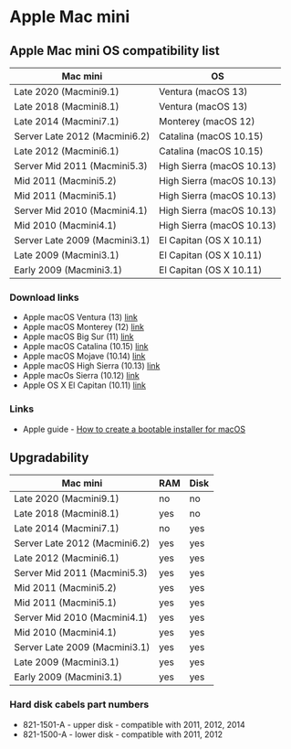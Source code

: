 # Apple Mac mini

## Apple Mac mini OS compatibility list

|Mac mini|OS|
|-|-|
| Late 2020 (Macmini9.1) | Ventura (macOS 13) |
| Late 2018 (Macmini8.1) | Ventura (macOS 13) |
| Late 2014 (Macmini7.1) | Monterey (macOS 12) |
| Server Late 2012 (Macmini6.2) | Catalina (macOS 10.15) |
| Late 2012 (Macmini6.1) | Catalina (macOS 10.15) |
| Server Mid 2011 (Macmini5.3) | High Sierra (macOS 10.13) |
| Mid 2011 (Macmini5.2) | High Sierra (macOS 10.13) |
| Mid 2011 (Macmini5.1) | High Sierra (macOS 10.13) |
| Server Mid 2010 (Macmini4.1) | High Sierra (macOS 10.13) |
| Mid 2010 (Macmini4.1) | High Sierra (macOS 10.13) |
| Server Late 2009 (Macmini3.1) | El Capitan (OS X 10.11) |
| Late 2009 (Macmini3.1) | El Capitan (OS X 10.11) |
| Early 2009 (Macmini3.1) | El Capitan (OS X 10.11) |

### Download links

- Apple macOS Ventura (13) [link](https://apps.apple.com/us/app/macos-ventura/id1638787999?mt=12)
- Apple macOS Monterey (12) [link](https://apps.apple.com/us/app/macos-monterey/id1576738294?mt=12)
- Apple macOS Big Sur (11) [link](https://apps.apple.com/us/app/macos-big-sur/id1526878132?mt=12)
- Apple macOS Catalina (10.15) [link](https://apps.apple.com/us/app/macos-catalina/id1466841314?mt=12)
- Apple macOS Mojave (10.14) [link](https://apps.apple.com/us/app/macos-mojave/id1398502828?mt=12)
- Apple macOS High Sierra (10.13) [link](https://apps.apple.com/us/app/macos-high-sierra/id1246284741?mt=12)
- Apple macOs Sierra (10.12) [link](https://apps.apple.com/us/app/macos-sierra/id1127487414?mt=12)
- Apple OS X El Capitan (10.11) [link](http://updates-http.cdn-apple.com/2019/cert/061-41424-20191024-218af9ec-cf50-4516-9011-228c78eda3d2/InstallMacOSX.dmg)

### Links

- Apple guide - [How to create a bootable installer for macOS](https://support.apple.com/en-us/HT201372)

## Upgradability

|Mac mini|RAM|Disk|
|-|-|-|
| Late 2020 (Macmini9.1) | no | no |
| Late 2018 (Macmini8.1) | yes | no |
| Late 2014 (Macmini7.1) | no | yes |
| Server Late 2012 (Macmini6.2) | yes | yes |
| Late 2012 (Macmini6.1) | yes | yes |
| Server Mid 2011 (Macmini5.3) | yes | yes |
| Mid 2011 (Macmini5.2) | yes | yes |
| Mid 2011 (Macmini5.1) | yes | yes |
| Server Mid 2010 (Macmini4.1) | yes | yes |
| Mid 2010 (Macmini4.1) | yes | yes |
| Server Late 2009 (Macmini3.1) | yes | yes |
| Late 2009 (Macmini3.1) | yes | yes |
| Early 2009 (Macmini3.1) | yes | yes |

### Hard disk cabels part numbers

- 821-1501-A - upper disk - compatible with 2011, 2012, 2014
- 821-1500-A - lower disk - compatible with 2011, 2012
